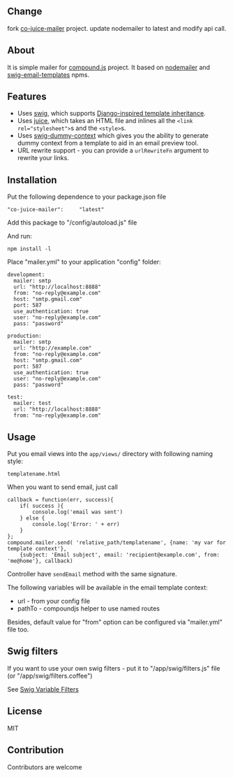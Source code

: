Change
------
fork [co-juice-mailer](https://github.com/bioform/co-juice-mailer) project.
update nodemailer to latest and modify api call.

About
-----

It is simple mailer for [compound.js](https://github.com/1602/compound) project.
It based on [nodemailer](https://github.com/andris9/Nodemailer) and [swig-email-templates](https://github.com/superjoe30/swig-email-templates) npms.

Features
--------

 * Uses [swig](https://github.com/paularmstrong/swig/), which supports
   [Django-inspired template inheritance](https://docs.djangoproject.com/en/dev/topics/templates/#template-inheritance).
 * Uses [juice](https://github.com/LearnBoost/juice), which takes an HTML
   file and inlines all the `<link rel="stylesheet">`s and the `<style>`s.
 * Uses [swig-dummy-context](https://github.com/superjoe30/swig-dummy-context)
   which gives you the ability to generate dummy context from a template to
   aid in an email preview tool.
 * URL rewrite support - you can provide a `urlRewriteFn` argument to rewrite
   your links.

Installation
------------

Put the following dependence to your package.json file

    "co-juice-mailer":     "latest"

Add this package to "/config/autoload.js" file
    
And run:
    
    npm install -l
    
Place "mailer.yml" to your application "config" folder:

    development:
      mailer: smtp
      url: "http://localhost:8888"
      from: "no-reply@example.com"
      host: "smtp.gmail.com"
      port: 587
      use_authentication: true
      user: "no-reply@example.com"
      pass: "password"
    
    production:
      mailer: smtp
      url: "http://example.com"
      from: "no-reply@example.com"
      host: "smtp.gmail.com"
      port: 587
      use_authentication: true
      user: "no-reply@example.com"
      pass: "password"
    
    test:
      mailer: test
      url: "http://localhost:8888"
      from: "no-reply@example.com"
    


Usage
-----

Put you email views into the `app/views/` directory with following naming style:

    templatename.html

When you want to send email, just call

    callback = function(err, success){
        if( success ){
            console.log('email was sent')
        } else {
            console.log('Error: ' + err)
        }
    };
    compound.mailer.send( 'relative_path/templatename', {name: 'my var for template context'},
        {subject: 'Email subject', email: 'recipient@example.com', from: 'me@home'}, callback)

Controller have `sendEmail` method with the same signature.

The following variables will be available in the email template context:

 - url - from your config file
 - pathTo - compoundjs helper to use named routes

Besides, default value for "from" option can be configured via "mailer.yml" file too.

Swig filters
------------

If you want to use your own swig filters - put it to "/app/swig/filters.js" file (or "/app/swig/filters.coffee")

See [Swig Variable Filters](http://paularmstrong.github.io/swig/docs/#filters)

License
-------

MIT

Contribution
------------

Contributors are welcome
